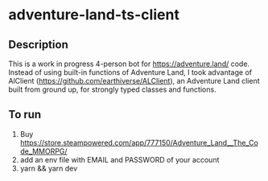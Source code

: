 # adventure-land-ts-client

## Description

This is a work in progress 4-person bot for <https://adventure.land/> code.
Instead of using built-in functions of Adventure Land, I took advantage of
AlClient (<https://github.com/earthiverse/ALClient>), an Adventure Land client
built from ground up, for strongly typed classes and functions.

## To run

1. Buy
   <https://store.steampowered.com/app/777150/Adventure_Land__The_Code_MMORPG/>
2. add an env file with EMAIL and PASSWORD of your account
3. yarn && yarn dev
